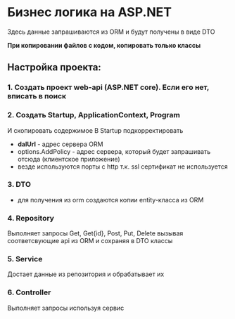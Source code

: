 # Бизнес логика на ASP.NET
Здесь данные запрашиваются из ORM и будут получены в виде DTO

**При копировании файлов с кодом, копировать только классы**

## Настройка проекта:
### 1. Создать проект web-api (ASP.NET core). Если его нет, вписать в поиск

### 2. Создать Startup, ApplicationContext, Program
И скопировать содержимое
В Startup подкорректировать 
- **dalUrl** - адрес сервера ORM
- options.AddPolicy - адрес сервера, который будет запрашивать отсюда (клиентское приложение)
- везде используются порты с http т.к. ssl сертификат не используется

### 3. DTO
- для получения из orm создаются копии entity-класса из ORM

### 4. Repository
Выполняет запросы Get, Get{id}, Post, Put, Delete вызывая соответсвующие api из ORM и сохраняя в DTO классы

### 5. Service
Достает данные из репозитория и обрабатывает их

### 6. Controller 
Выполняет запросы используя сервис